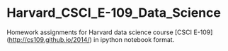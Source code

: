 # Harvard_CSCI_E-109_Data_Science
Homework assignments for Harvard data science course [CSCI E-109] (http://cs109.github.io/2014/) in ipython notebook format.
